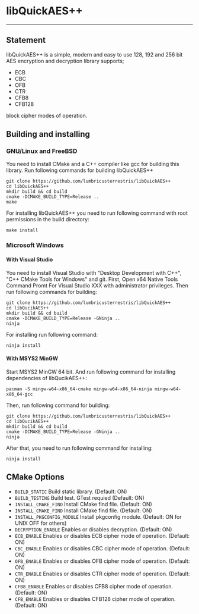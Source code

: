 # libQuickAES++
_______________

## Statement
libQuickAES++ is a simple, modern and easy to use 128, 192 and 256 bit AES encryption and decryption library supports;

* ECB
* CBC
* OFB
* CTR
* CFB8
* CFB128

block cipher modes of operation.

## Building and installing
### GNU/Linux and FreeBSD
You need to install CMake and a C++ compiler like gcc for building this library. Run following commands for building libQuickAES++

```
git clone https://github.com/lumbricusterrestris/libQuickAES++
cd libQuickAES++
mkdir build && cd build
cmake -DCMAKE_BUILD_TYPE=Release ..
make
```

For installing libQuickAES++ you need to run following command with root permissions in the build directory:

```
make install
```

### Microsoft Windows
#### With Visual Studio
You need to install Visual Studio with "Desktop Development with C++", "C++ CMake Tools for Windows" and git. First, Open x64 Native Tools Command Promt For Visual Studio XXX with administrator privileges. Then run following commands for building:

```
git clone https://github.com/lumbricusterrestris/libQuickAES++
cd libQucikAES++
mkdir build && cd build
cmake -DCMAKE_BUILD_TYPE=Release -GNinja ..
ninja
```

For installing run following command:

```
ninja install
```

#### With MSYS2 MinGW
Start MSYS2 MinGW 64 bit. And run following command for installing dependencies of libQucikAES++:
```
pacman -S mingw-w64-x86_64-cmake mingw-w64-x86_64-ninja mingw-w64-x86_64-gcc
```
Then, run following command for building:

```
git clone https://github.com/lumbricusterrestris/libQuickAES++
cd libQucikAES++
mkdir build && cd build
cmake -DCMAKE_BUILD_TYPE=Release -GNinja ..
ninja
```

After that, you need to run following command for installing:

```
ninja install
```

## CMake Options

 * `BUILD_STATIC` Build static library. (Default: ON)
 * `BUILD_TESTING` Build test. GTest requied (Default: ON)
 * `INSTALL_CMAKE_FIND` Install CMake find file. (Default: ON)
 * `INSTALL_CMAKE_FIND` Install CMake find file. (Default: ON)
 * `INSTALL_PKGCONFIG_MODULE` Install pkgconfig module. (Default: ON for UNIX OFF for others)
 * `DECRYPTION_ENABLE` Enables or disables decryption. (Default: ON)
 * `ECB_ENABLE` Enables or disables ECB cipher mode of operation. (Default: ON)
 * `CBC_ENABLE` Enables or disables CBC cipher mode of operation. (Default: ON)
 * `OFB_ENABLE` Enables or disables OFB cipher mode of operation. (Default: ON)
 * `CTR_ENABLE` Enables or disables CTR cipher mode of operation. (Default: ON)
 * `CFB8_ENABLE` Enables or disables CFB8 cipher mode of operation. (Default: ON)
 * `CFB_ENABLE` Enables or disables CFB128 cipher mode of operation. (Default: ON)

